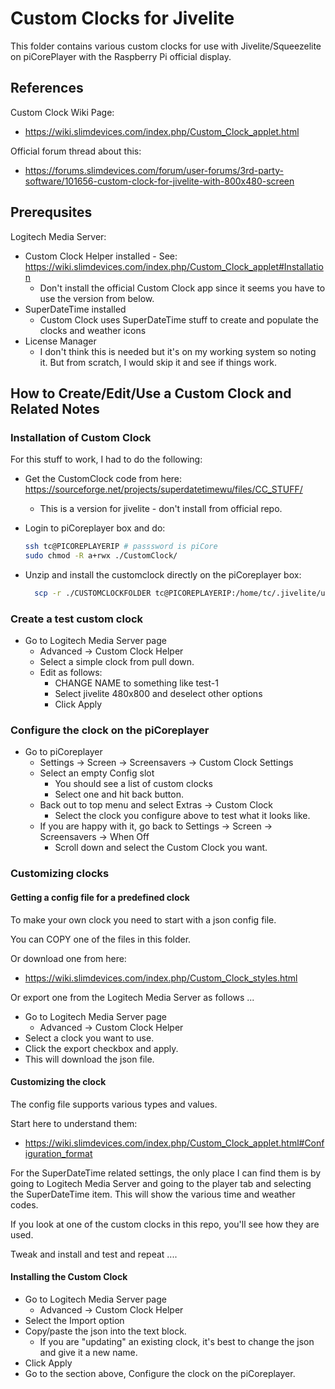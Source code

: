 # Custom Clocks for Jivelite

This folder contains various custom clocks for use with Jivelite/Squeezelite on piCorePlayer with the Raspberry Pi official display.

## References

Custom Clock Wiki Page:

- https://wiki.slimdevices.com/index.php/Custom_Clock_applet.html

Official forum thread about this:

- https://forums.slimdevices.com/forum/user-forums/3rd-party-software/101656-custom-clock-for-jivelite-with-800x480-screen

## Prerequsites

Logitech Media Server:

- Custom Clock Helper installed - See: https://wiki.slimdevices.com/index.php/Custom_Clock_applet#Installation
  - Don't install the official Custom Clock app since it seems you have to use the version from below.
- SuperDateTime installed
  - Custom Clock uses SuperDateTime stuff to create and populate the clocks and weather icons
- License Manager
  - I don't think this is needed but it's on my working system so noting it. But from scratch, I would skip it and see if things work.

## How to Create/Edit/Use a Custom Clock and Related Notes

### Installation of Custom Clock

For this stuff to work, I had to do the following:

- Get the CustomClock code from here: https://sourceforge.net/projects/superdatetimewu/files/CC_STUFF/
  - This is a version for jivelite - don't install from official repo.
- Login to piCoreplayer box and do:

  ```bash
  ssh tc@PICOREPLAYERIP # passsword is piCore
  sudo chmod -R a+rwx ./CustomClock/
  ```

- Unzip and install the customclock directly on the piCoreplayer box:
  ```bash
    scp -r ./CUSTOMCLOCKFOLDER tc@PICOREPLAYERIP:/home/tc/.jivelite/userpath/applets
  ```

### Create a test custom clock

- Go to Logitech Media Server page
  - Advanced -> Custom Clock Helper
  - Select a simple clock from pull down.
  - Edit as follows:
    - CHANGE NAME to something like test-1
    - Select jivelite 480x800 and deselect other options
    - Click Apply

### Configure the clock on the piCoreplayer

- Go to piCoreplayer
  - Settings -> Screen -> Screensavers -> Custom Clock Settings
  - Select an empty Config slot
    - You should see a list of custom clocks
    - Select one and hit back button.
  - Back out to top menu and select Extras -> Custom Clock
    - Select the clock you configure above to test what it looks like.
  - If you are happy with it, go back to Settings -> Screen -> Screensavers -> When Off
    - Scroll down and select the Custom Clock you want.

### Customizing clocks

#### Getting a config file for a predefined clock

To make your own clock you need to start with a json config file.

You can COPY one of the files in this folder.

Or download one from here:

- https://wiki.slimdevices.com/index.php/Custom_Clock_styles.html

Or export one from the Logitech Media Server as follows ...

- Go to Logitech Media Server page
  - Advanced -> Custom Clock Helper
- Select a clock you want to use.
- Click the export checkbox and apply.
- This will download the json file.

#### Customizing the clock

The config file supports various types and values.

Start here to understand them:

- https://wiki.slimdevices.com/index.php/Custom_Clock_applet.html#Configuration_format

For the SuperDateTime related settings, the only place I can find them is by going to Logitech Media Server and going to the player tab and selecting the SuperDateTime item. This will show the various time and weather codes.

If you look at one of the custom clocks in this repo, you'll see how they are used.

Tweak and install and test and repeat ....

#### Installing the Custom Clock

- Go to Logitech Media Server page
  - Advanced -> Custom Clock Helper
- Select the Import option
- Copy/paste the json into the text block.
  - If you are "updating" an existing clock, it's best to change the json and give it a new name.
- Click Apply
- Go to the section above, Configure the clock on the piCoreplayer.
